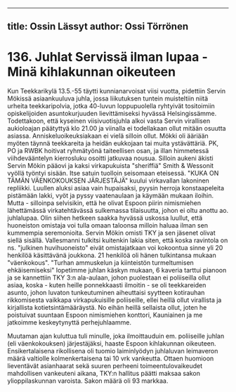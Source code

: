 
---
title: Ossin Lässyt
author: Ossi Törrönen
---

    
# 136. Juhlat Servissä ilman lupaa - Minä kihlakunnan oikeuteen

Kun Teekkarikylä 13.5.-55 täytti kunnianarvoisat viisi vuotta, pidettiin Servin Mökissä asiaankuuluva juhla, jossa liikutuksen 
tuntein muisteltiin niitä urheita teekkaripolvia, jotka 40-luvun loppupuolella ryhtyivät tositoimiin opiskelijoiden 
asuntokurjuuden lievittämiseksi hyvässä Helsingissämme. Todettakoon, että kyseinen viisivuotisjuhla alkoi vasta Servin 
virallisen aukioloajan päätyttyä klo 21.00 ja viinalla ei todellakaan ollut mitään osuutta asiassa. Anniskeluoikeuksiakaan ei 
vielä silloin ollut. Mökki oli ääriään myöten täynnä teekkareita ja heidän eukkojaan tai muita ystävättäriä. PK, PO ja RWBK 
hoitivat ryhmätyönä taiteellisen osan, ja illan himmetessä viihdevääntelyn kierrosluku osoitti jatkuvaa nousua. Silloin aukeni 
äkisti Servin Mökin pääovi ja kaksi virkapukuista "sheriffiä" Smith & Wessonit vyöllä työntyi sisään. Itse satuin tuolloin 
seisomaan eteisessä. "KUKA ON TÄMÄN VÄENKOKOUKSEN JÄRJESTÄJÄ" kuului virkavallan lakoninen repliikki. 
Luullen aluksi asiaa vain hupaisaksi, pyysin herroja konstaapeleita pistämään lakki, vyöt ja pyssy vaatenaulaan ja käymään 
mukaan iloihin. Mutta - silloinpa selvisikin, että he olivat Espoon piirin nimismiehen lähettämässä virkatehtävässä sulkemassa 
tilaisuutta, johon ei oltu anottu ao. juhlalupaa. Olin siihen hetkeen saakka hyvässä uskossa luullut, että huoneiston omistaja voi 
tulla omaan taloonsa milloin haluaa ilman sen kummempia seremonioita. Servin Mökin omisti TKY ja sen jäsenet olivat siellä 
sisällä. Vallesmanni tulkitsi kuitenkin lakia siten, että koska ravintola on ns. "julkinen huvihuoneisto" eivät omistajatkaan voi 
kokoontua sinne yli 20 henkilöä käsittävänä joukkona. 21 henkilöä oli hänen tulkintansa mukaan "väenkokous". "Turhan 
ammuskelun ja kiinteistön turmeltumisen ehkäisemiseksi" lopetimme juhlan käskyn mukaan, 6 kaveria tarttui pianoon ja se 
kannettiin TKY 3:n ala-aulaan, johon puolestaan ei poliiseilla ollut asiaa, koska - kuten heille ponnekkaasti ilmoitin - se oli 
teekkareiden asunto, johon luvaton tunkeutuminen aiheuttaisi syytteen kotirauhan rikkomisesta vaikkapa virkapukuisille 
poliiseille, ellei heillä ollut virallista ja kirjallista kotietsintämääräystä. No eihän heillä sellaista ollut, joten he poistuivat 
suuntaan Espoon nimismiehen konttori, Kauniainen ja me jatkoimme keskeytynyttä perhejuhlaamme.

Muutaman ajan kuluttua tuli minulle, joka ilmoittauduin em. poliiseille juhlan (eli väenkokouksen) järjestäjäksi, haaste 
Espoon kihlakunnan oikeuteen. Ensikertalaisena rikollisena oli tuomio laiminlyödyn juhlaluvan leimaveron määrä valtiolle 
kolmenkertaisena tai 10 vrk vankeutta. Ottaen huomioon lieventävät asianhaarat sekä suuren perheeni toimeentulovaikeudet 
mahdollisen vankeuteni aikana, TKY:n hallitus päätti maksaa sakon ylioppilaskunnan varoista. Sakon määrä oli 93 markkaa.


